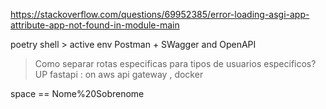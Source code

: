 https://stackoverflow.com/questions/69952385/error-loading-asgi-app-attribute-app-not-found-in-module-main

poetry shell > active env
Postman + SWagger and OpenAPI

> Como separar rotas especificas para tipos de usuarios especificos?
> UP fastapi : on aws api gateway , docker

space == Nome%20Sobrenome